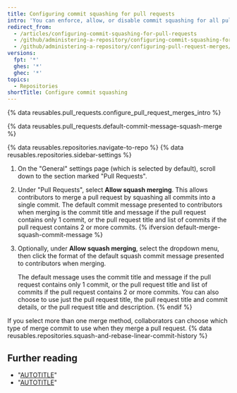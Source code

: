 ```yaml
---
title: Configuring commit squashing for pull requests
intro: 'You can enforce, allow, or disable commit squashing for all pull request merges on {% data variables.location.product_location %} in your repository.'
redirect_from:
  - /articles/configuring-commit-squashing-for-pull-requests
  - /github/administering-a-repository/configuring-commit-squashing-for-pull-requests
  - /github/administering-a-repository/configuring-pull-request-merges/configuring-commit-squashing-for-pull-requests
versions:
  fpt: '*'
  ghes: '*'
  ghec: '*'
topics:
  - Repositories
shortTitle: Configure commit squashing
---
```

{% data reusables.pull_requests.configure_pull_request_merges_intro %}

{% data reusables.pull_requests.default-commit-message-squash-merge %}

{% data reusables.repositories.navigate-to-repo %}
{% data reusables.repositories.sidebar-settings %}
1. On the "General" settings page (which is selected by default), scroll down to the section marked "Pull Requests".
1. Under "Pull Requests", select **Allow squash merging**. This allows contributors to merge a pull request by squashing all commits into a single commit. The default commit message presented to contributors when merging is the commit title and message if the pull request contains only 1 commit, or the pull request title and list of commits if the pull request contains 2 or more commits.
{% ifversion default-merge-squash-commit-message %}
1. Optionally, under **Allow squash merging**, select the dropdown menu, then click the format of the default squash commit message presented to contributors when merging.

   The default message uses the commit title and message if the pull request contains only 1 commit, or the pull request title and list of commits if the pull request contains 2 or more commits. You can also choose to use just the pull request title, the pull request title and commit details, or the pull request title and description.
{% endif %}

If you select more than one merge method, collaborators can choose which type of merge commit to use when they merge a pull request. {% data reusables.repositories.squash-and-rebase-linear-commit-history %}

## Further reading

- "[AUTOTITLE](/pull-requests/collaborating-with-pull-requests/incorporating-changes-from-a-pull-request/about-pull-request-merges)"
- "[AUTOTITLE](/pull-requests/collaborating-with-pull-requests/incorporating-changes-from-a-pull-request/merging-a-pull-request)"
